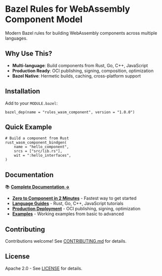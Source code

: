 # Bazel Rules for WebAssembly Component Model

Modern Bazel rules for building WebAssembly components across multiple languages.

## Why Use This?

- **Multi-language**: Build components from Rust, Go, C++, JavaScript
- **Production Ready**: OCI publishing, signing, composition, optimization
- **Bazel Native**: Hermetic builds, caching, cross-platform support

## Installation

Add to your `MODULE.bazel`:

```starlark
bazel_dep(name = "rules_wasm_component", version = "1.0.0")
```

## Quick Example

```starlark
# Build a component from Rust
rust_wasm_component_bindgen(
    name = "hello_component",
    srcs = ["src/lib.rs"],
    wit = ":hello_interfaces",
)
```

## Documentation

📚 **[Complete Documentation →](https://github.com/pulseengine/rules_wasm_component/tree/main/docs-site)**

- **[Zero to Component in 2 Minutes](/docs-site/src/content/docs/zero-to-component.mdx)** - Fastest way to get started
- **[Language Guides](/docs-site/src/content/docs/languages/)** - Rust, Go, C++, JavaScript tutorials
- **[Production Deployment](/docs-site/src/content/docs/production/)** - OCI publishing, signing, optimization
- **[Examples](examples/)** - Working examples from basic to advanced

## Contributing

Contributions welcome! See [CONTRIBUTING.md](CONTRIBUTING.md) for details.

## License

Apache 2.0 - See [LICENSE](LICENSE) for details.
